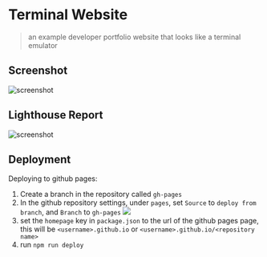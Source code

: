 # Terminal Website

> an example developer portfolio website that looks like a terminal emulator

## Screenshot

![screenshot](https://i.imgur.com/k89OIBR.png)

## Lighthouse Report

![screenshot](https://i.imgur.com/1jO8j2R.png)

## Deployment

Deploying to github pages:

1. Create a branch in the repository called `gh-pages`
2. In the github repository settings, under `pages`, set `Source` to `deploy from branch`, and `Branch` to `gh-pages`
![](https://i.imgur.com/D2zZ4Bm.png)
4. set the `homepage` key in `package.json` to the url of the github pages page, this will be `<username>.github.io` or `<username>.github.io/<repository name>`
3. run `npm run deploy`